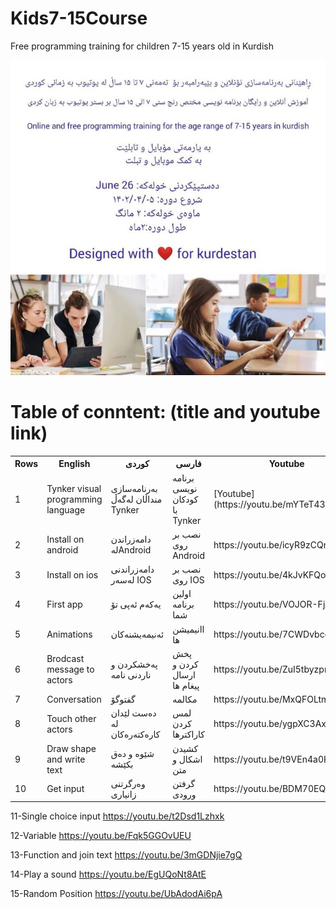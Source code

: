 # Kids7-15Course
Free programming training for children 7-15 years old in Kurdish </br>

![Screenshot](509110bf-1e38-4955-b8b2-3b1440404ad1.jpg)
# Table of conntent: (title and youtube link)</br>


<table>
  <tr>
    <th>Rows</th>
    <th>English</th>
    <th>کوردی</th>
     <th>فارسی</th>
 <th>Youtube</th>
  </tr>
  <tr>
    <td>1</td>
    <td>Tynker visual programming language </td>
    <td>بەرنامەسازی منداڵان لەگەڵ Tynker </td>
        <td>برنامه نویسی کودکان با Tynker</td>
    <td> [Youtube](https://youtu.be/mYTeT43bNHg) </td>
  </tr>
  <tr>
    <td>2</td>
    <td>Install on android</td>
    <td>دامەزراندن لەAndroid </td>
     <td>نصب بر روی Android</td>
     <td>https://youtu.be/icyR9zCQrgo</td>
  </tr>

  <tr>
    <td>3</td>
    <td>Install on ios</td>
    <td>دامەزراندنی لەسەر IOS </td>
     <td>نصب بر روی IOS</td>
     <td>https://youtu.be/4kJvKFQog4g</td>
  </tr>

<tr>
    <td>4</td>
    <td>First app</td>
    <td>یەکەم ئەپی تۆ </td>
     <td>اولین برنامه شما</td>
     <td>https://youtu.be/VOJOR-FjxT4</td>
  </tr>


  <tr>
    <td>5</td>
    <td>Animations</td>
    <td>ئەنیمەیشنەکان</td>
     <td>اانیمیشن ها </td>
     <td>https://youtu.be/7CWDvbcoRiU</td>
  </tr>
  
  <tr>
    <td>6</td>
    <td>Brodcast message to actors</td>
    <td>پەخشکردن و ناردنی نامە </td>
     <td>پخش کردن و ارسال پیغام ها </td>
     <td>https://youtu.be/ZuI5tbyzpmM</td>
  </tr>


  <tr>
    <td>7</td>
    <td>Conversation</td>
    <td>گفتوگۆ</td>
     <td>مکالمه</td>
     <td>https://youtu.be/MxQFOLtmCDU</td>
  </tr>

<tr>
    <td>8</td>
    <td>Touch other actors</td>
    <td>دەست لێدان لە کارەکتەرەکان </td>
     <td>لمس کردن کاراکترها </td>
     <td>https://youtu.be/ygpXC3AxJxA</td>
  </tr>

<tr>
    <td>9</td>
    <td>Draw shape and write text</td>
    <td>شێوە و دەق بکێشە </td>
     <td>کشیدن اشکال و متن</td>
     <td>https://youtu.be/t9VEn4a0K4M/td>
  </tr>

 <tr>
    <td>10</td>
    <td>Get input</td>
    <td>وەرگرتنی زانیاری </td>
     <td>گرفتن ورودی </td>
     <td>https://youtu.be/BDM70EQdw-U</td>
  </tr>
 

</table>





11-Single choice input
https://youtu.be/t2Dsd1Lzhxk

12-Variable
https://youtu.be/Fqk5GGOvUEU

13-Function and join text
https://youtu.be/3mGDNjie7gQ


14-Play a sound
https://youtu.be/EgUQoNt8AtE

15-Random Position
https://youtu.be/UbAdodAi6pA


